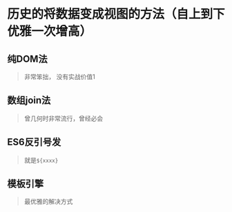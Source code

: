 # 历史的将数据变成视图的方法（自上到下优雅一次增高）

## 纯DOM法

> 非常笨拙， 没有实战价值1

## 数组join法

> 曾几何时非常流行，曾经必会

## ES6反引号发

> 就是`${xxxx}`

## 模板引擎

> 最优雅的解决方式